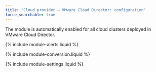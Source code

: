 ```yaml
---
title: "Cloud provider — VMware Cloud Director: configuration"
force_searchable: true
---
```


The module is automatically enabled for all cloud clusters deployed in VMware Cloud Director.

{% include module-alerts.liquid %}

{% include module-conversion.liquid %}

{% include module-settings.liquid %}
